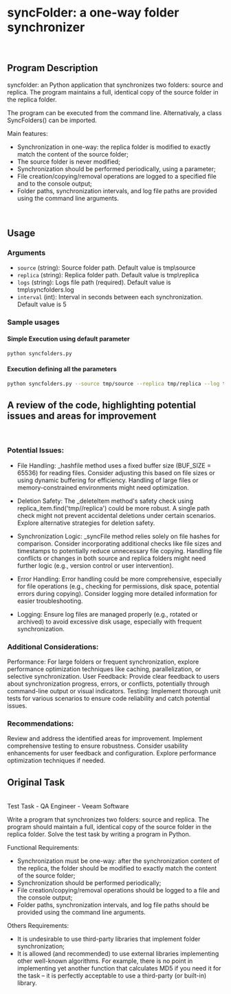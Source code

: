 # syncFolder: a one-way folder synchronizer
<br>

## **Program Description**
syncfolder: an Python application that synchronizes two folders: source and replica. The program maintains a full, identical copy of the source folder in the replica folder.

The program can be executed from the command line. Alternativaly, a class SyncFolders() can be imported.

Main features:
* Synchronization in one-way: the replica folder is modified to exactly match the content of the source folder;
* The source folder is never modified;
* Synchronization should be performed periodically, using a parameter;
* File creation/copying/removal operations are logged to a specified file and to the console output;
* Folder paths, synchronization intervals, and log file paths are provided using the command line arguments.
<br>

## Usage
### Arguments
- `source` (string): Source folder path. Default value is tmp\source
- `replica` (string): Replica folder path. Default value is tmp\replica
- `logs` (string): Logs file path (required). Default value is tmp\syncfolders.log
- `interval` (int): Interval in seconds between each synchronization. Default value is 5

### Sample usages
#### Simple Execution using default parameter
```bash
python syncfolders.py
```

#### Execution defining all the parameters
```bash
python syncfolders.py --source tmp/source --replica tmp/replica --log tmp/syncfolders.log --interval 15
```


## A review of the code, highlighting potential issues and areas for improvement
<br>

### Potential Issues:

* File Handling:
_hashfile method uses a fixed buffer size (BUF_SIZE = 65536) for reading files. Consider adjusting this based on file sizes or using dynamic buffering for efficiency.
Handling of large files or memory-constrained environments might need optimization.

* Deletion Safety:
The _deleteItem method's safety check using replica_item.find('tmp//replica') could be more robust. A single path check might not prevent accidental deletions under certain scenarios. Explore alternative strategies for deletion safety.

* Synchronization Logic:
_syncFile method relies solely on file hashes for comparison. Consider incorporating additional checks like file sizes and timestamps to potentially reduce unnecessary file copying.
Handling file conflicts or changes in both source and replica folders might need further logic (e.g., version control or user intervention).

* Error Handling:
Error handling could be more comprehensive, especially for file operations (e.g., checking for permissions, disk space, potential errors during copying).
Consider logging more detailed information for easier troubleshooting.

* Logging:
Ensure log files are managed properly (e.g., rotated or archived) to avoid excessive disk usage, especially with frequent synchronization.

### Additional Considerations:
Performance: For large folders or frequent synchronization, explore performance optimization techniques like caching, parallelization, or selective synchronization.
User Feedback: Provide clear feedback to users about synchronization progress, errors, or conflicts, potentially through command-line output or visual indicators.
Testing: Implement thorough unit tests for various scenarios to ensure code reliability and catch potential issues.

### Recommendations:
Review and address the identified areas for improvement.
Implement comprehensive testing to ensure robustness.
Consider usability enhancements for user feedback and configuration.
Explore performance optimization techniques if needed.

## **Original Task**
<br>
Test Task - QA Engineer - Veeam Software

Write a program that synchronizes two folders: source and replica. The program should maintain a full, identical copy of the source folder in the replica folder. Solve the test task by writing a program in Python.

Functional Requirements:
* Synchronization must be one-way: after the synchronization content of the replica, the folder should be modified to exactly match the content of the source folder;
* Synchronization should be performed periodically;
* File creation/copying/removal operations should be logged to a file and the console output;
* Folder paths, synchronization intervals, and log file paths should be provided using the command line arguments.

Others Requirements:
* It is undesirable to use third-party libraries that implement folder synchronization;
* It is allowed (and recommended) to use external libraries implementing other well-known algorithms. For example, there is no point in implementing yet another function that calculates MD5 if you need it for the task – it is perfectly acceptable to use a third-party (or built-in) library.